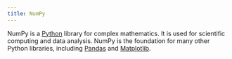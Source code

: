 ```yaml
---
title: NumPy
---
```


NumPy is a [Python](./python) library for complex mathematics. It is used for scientific computing and data analysis. NumPy is the foundation for many other Python libraries, including [Pandas](./pandas) and [Matplotlib](./matplotlib).